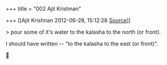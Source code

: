 +++
title = "002 Ajit Krishnan"

+++
[[Ajit Krishnan	2012-06-28, 15:12:28 [Source](https://groups.google.com/g/samskrita/c/-MTEcuFTTTY)]]



\> pour some of it's water to the kalasha to the north (or front).

  

I should have written -- "to the kalasha to the east (or front)".



